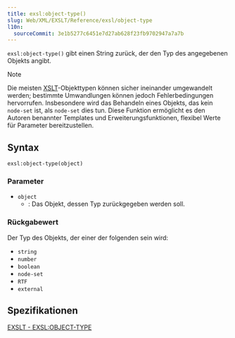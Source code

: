 ```yaml
---
title: exsl:object-type()
slug: Web/XML/EXSLT/Reference/exsl/object-type
l10n:
  sourceCommit: 3e1b5277c6451e7d27ab628f23fb9702947a7a7b
---
```


`exsl:object-type()` gibt einen String zurück, der den Typ des angegebenen Objekts angibt.

> [!NOTE]
> Die meisten [XSLT](/de/docs/Web/XML/XSLT)-Objekttypen können sicher ineinander umgewandelt werden; bestimmte Umwandlungen können jedoch Fehlerbedingungen hervorrufen. Insbesondere wird das Behandeln eines Objekts, das kein `node-set` ist, als `node-set` dies tun. Diese Funktion ermöglicht es den Autoren benannter Templates und Erweiterungsfunktionen, flexibel Werte für Parameter bereitzustellen.

## Syntax

```plain
exsl:object-type(object)
```

### Parameter

- `object`
  - : Das Objekt, dessen Typ zurückgegeben werden soll.

### Rückgabewert

Der Typ des Objekts, der einer der folgenden sein wird:

- `string`
- `number`
- `boolean`
- `node-set`
- `RTF`
- `external`

## Spezifikationen

[EXSLT - EXSL:OBJECT-TYPE](https://exslt.github.io/exsl/functions/object-type/index.html)
